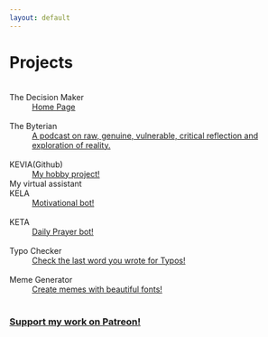 ```yaml
---
layout: default
---
```


# Projects


<dt>&nbsp;</dt>
<dt>The Decision Maker</dt>
<dd><a href="/thedecisionmaker.html">Home Page</a> </dd>

<dt>&nbsp;</dt>
<dt>The Byterian</dt>
<dd><a href="/thebyterian.html">A podcast on raw, genuine, vulnerable, critical reflection and exploration of reality.</a> </dd>

<dt>&nbsp;</dt>
<dt>KEVIA(Github)</dt>
<dd><a href="https://github.com/kuz3/KEVIA">My hobby project!</a>  </dd>
My virtual assistant

<dt>KELA </dt>
<dd><a href="https://jamesbytes.trinket.io/sites/kela">Motivational bot!</a> </dd>

<dt>&nbsp;</dt>
<dt>KETA </dt>
<dd><a href="https://jamesbytes.trinket.io/sites/keta">Daily Prayer bot! </a> </dd>

<dt>&nbsp;</dt>
<dt>Typo Checker </dt>
<dd><a href="/projects_typocheck.html">Check the last word you wrote for Typos!</a> </dd>


<dt>&nbsp;</dt>
<dt>Meme Generator </dt>
<dd><a href="/projects_beautifulmemes.html">Create memes with beautiful fonts!</a> </dd>

<!--
<dt>&nbsp;</dt>
<dt>The Banks of Speechlessness </dt>
<dd>System for creating your own random speaking bot! ..release TBD </dd>
<br>
-->


<dt>&nbsp;</dt>

### [Support my work on Patreon!](https://patreon.com/motibytes)

<br>


<!--
## Ideas

   under dev
    [collection()](/ideas.html) -->
